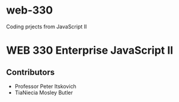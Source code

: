 # web-330
Coding prjects from JavaScript II
# WEB 330 Enterprise JavaScript II
## Contributors
* Professor Peter Itskovich
* TiaNiecia Mosley Butler
